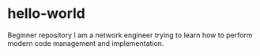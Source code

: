 # hello-world
Beginner repository
I am a network engineer trying to learn how to perform modern code management
and implementation.
